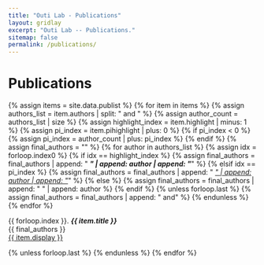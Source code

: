 ```yaml
---
title: "Outi Lab - Publications"
layout: gridlay
excerpt: "Outi Lab -- Publications."
sitemap: false
permalink: /publications/
---
```


# Publications

{% assign items = site.data.publist %}
{% for item in items %}
{% assign authors_list = item.authors | split: " and " %}
{% assign author_count = authors_list | size %}
{% assign highlight_index = item.highlight | minus: 1 %}
{% assign pi_index = item.pihighlight | plus: 0 %}
{% if pi_index < 0 %}
{% assign pi_index = author_count | plus: pi_index %}
{% endif %}
{% assign final_authors = "" %}
{% for author in authors_list %}
{% assign idx = forloop.index0 %}
{% if idx == highlight_index %}
{% assign final_authors = final_authors | append: " <strong><em>" | append: author | append: "</em></strong>" %}
{% elsif idx == pi_index %}
{% assign final_authors = final_authors | append: " <u><em>" | append: author | append: "</em></u>" %}
{% else %}
{% assign final_authors = final_authors | append: " " | append: author %}
{% endif %}
{% unless forloop.last %}
{% assign final_authors = final_authors | append: " and" %}
{% endunless %}
{% endfor %}

{{ forloop.index }}. **_{{ item.title }}_**  
{{ final_authors }}  
<a href="{{ item.url }}">{{ item.display }}</a>

{% unless forloop.last %}
{% endunless %}
{% endfor %}
